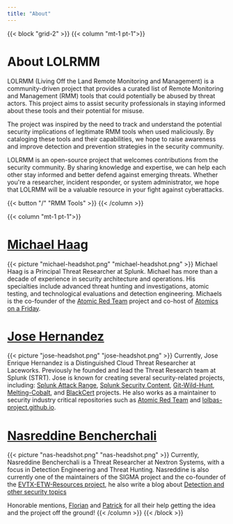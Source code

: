 ```yaml
---
title: "About"
---
```


{{< block "grid-2" >}}
{{< column "mt-1 pt-1">}}

# About LOLRMM

LOLRMM (Living Off the Land Remote Monitoring and Management) is a community-driven project that provides a curated list of Remote Monitoring and Management (RMM) tools that could potentially be abused by threat actors. This project aims to assist security professionals in staying informed about these tools and their potential for misuse.

The project was inspired by the need to track and understand the potential security implications of legitimate RMM tools when used maliciously. By cataloging these tools and their capabilities, we hope to raise awareness and improve detection and prevention strategies in the security community.

LOLRMM is an open-source project that welcomes contributions from the security community. By sharing knowledge and expertise, we can help each other stay informed and better defend against emerging threats. Whether you're a researcher, incident responder, or system administrator, we hope that LOLRMM will be a valuable resource in your fight against cyberattacks.

{{< button "/" "RMM Tools" >}}
{{< /column >}}

{{< column "mt-1 pt-1">}}

# [Michael Haag](https://twitter.com/M_haggis)
{{< picture "michael-headshot.png" "michael-headshot.png" >}}
Michael Haag is a Principal Threat Researcher at Splunk. Michael has more than a decade of experience in security architecture and operations. His specialties include advanced threat hunting and investigations, atomic testing, and technological evaluations and detection engineering. Michaels is the co-founder of the [Atomic Red Team](https://github.com/Atomics-on-A-Friday) project and co-host of [Atomics on a Friday](https://www.youtube.com/@atomicsonafriday).

# [Jose Hernandez](https://twitter.com/_josehelps)
{{< picture "jose-headshot.png" "jose-headshot.png" >}}
Currently, Jose Enrique Hernandez is a Distinguished Cloud Threat Researcher at Laceworks. Previously he founded and lead the Threat Research team at Splunk (STRT). Jose is known for creating several security-related projects, including: [Splunk Attack Range](https://github.com/splunk/attack_range), [Splunk Security Content](https://github.com/splunk/security_content), [Git-Wild-Hunt](https://github.com/josehelps/git-wild-hunt), [Melting-Cobalt](https://github.com/splunk/melting-cobalt), and [BlackCert](https://github.com/josehelps/blackcert) projects. He also works as  a maintainer to security industry critical repositories such as [Atomic Red Team](atomicredteam.io/) and [lolbas-project.github.io](lolbas-project.github.io/).

# [Nasreddine Bencherchali](https://twitter.com/nas_bench)
{{< picture "nas-headshot.png" "nas-headshot.png" >}}
Currently, Nasreddine Bencherchali is a Threat Researcher at Nextron Systems, with a focus in Detection Engineering and Threat Hunting. Nasreddine is also currently one of the maintainers of the SIGMA project and the co-founder of the [EVTX-ETW-Resources project](https://github.com/nasbench/EVTX-ETW-Resources/), he also write a blog about [Detection and other security topics](https://nasbench.medium.com)

Honorable mentions, [Florian](https://twitter.com/cyb3rops)  and [Patrick](https://twitter.com/bareiss_patrick) for all their help getting the idea and the project off the ground!
{{< /column >}}
{{< /block >}}